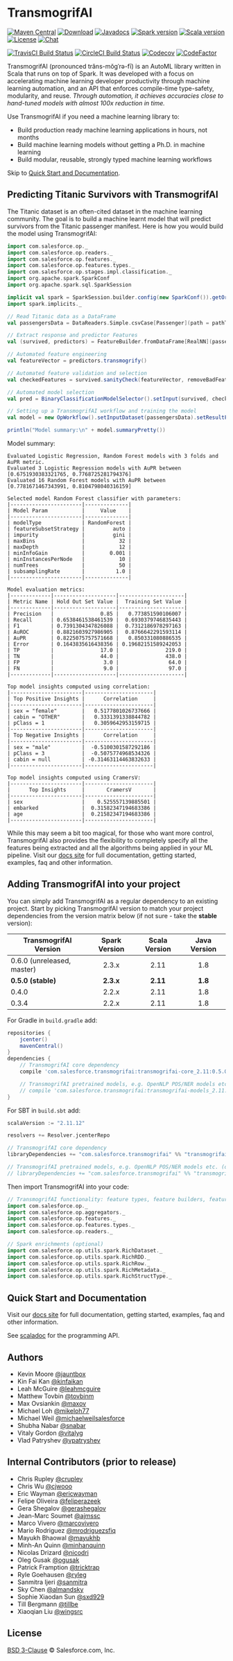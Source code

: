 # TransmogrifAI

[![Maven Central](https://img.shields.io/maven-central/v/com.salesforce.transmogrifai/transmogrifai-core_2.11.svg?colorB=blue)](https://search.maven.org/search?q=g:com.salesforce.transmogrifai) [![Download](https://api.bintray.com/packages/salesforce/maven/TransmogrifAI/images/download.svg)](https://bintray.com/salesforce/maven/TransmogrifAI/_latestVersion) [![Javadocs](https://www.javadoc.io/badge/com.salesforce.transmogrifai/transmogrifai-core_2.11/0.5.0.svg?color=blue)](https://www.javadoc.io/doc/com.salesforce.transmogrifai/transmogrifai-core_2.11/0.5.0) [![Spark version](https://img.shields.io/badge/spark-2.3-brightgreen.svg)](https://spark.apache.org/downloads.html) [![Scala version](https://img.shields.io/badge/scala-2.11-brightgreen.svg)](https://www.scala-lang.org/download/2.11.12.html) [![License](http://img.shields.io/:license-BSD--3-blue.svg)](./LICENSE) [![Chat](https://badges.gitter.im/salesforce/TransmogrifAI.svg)](https://gitter.im/salesforce/TransmogrifAI?utm_source=badge&utm_medium=badge&utm_campaign=pr-badge&utm_content=badge)

[![TravisCI Build Status](https://travis-ci.com/salesforce/TransmogrifAI.svg?token=Ex9czVEUD7AzPTmVh6iX&branch=master)](https://travis-ci.com/salesforce/TransmogrifAI) [![CircleCI Build Status](https://circleci.com/gh/salesforce/TransmogrifAI.svg?&style=shield&circle-token=e84c1037ae36652d38b49207728181ee85337e0b)](https://circleci.com/gh/salesforce/TransmogrifAI) [![Codecov](https://codecov.io/gh/salesforce/TransmogrifAI/branch/master/graph/badge.svg)](https://codecov.io/gh/salesforce/TransmogrifAI) [![CodeFactor](https://www.codefactor.io/repository/github/salesforce/transmogrifai/badge)](https://www.codefactor.io/repository/github/salesforce/transmogrifai)

TransmogrifAI (pronounced trăns-mŏgˈrə-fī) is an AutoML library written in Scala that runs on top of Spark. It was developed with a focus on accelerating machine learning developer productivity through machine learning automation, and an API that enforces compile-time type-safety, modularity, and reuse.
_Through automation, it achieves accuracies close to hand-tuned models with almost 100x reduction in time._

Use TransmogrifAI if you need a machine learning library to:

* Build production ready machine learning applications in hours, not months
* Build machine learning models without getting a Ph.D. in machine learning
* Build modular, reusable, strongly typed machine learning workflows

Skip to [Quick Start and Documentation](#quick-start-and-documentation).

## Predicting Titanic Survivors with TransmogrifAI

The Titanic dataset is an often-cited dataset in the machine learning community. The goal is to build a machine learnt model that will predict survivors from the Titanic passenger manifest. Here is how you would build the model using TransmogrifAI:

```scala
import com.salesforce.op._
import com.salesforce.op.readers._
import com.salesforce.op.features._
import com.salesforce.op.features.types._
import com.salesforce.op.stages.impl.classification._
import org.apache.spark.SparkConf
import org.apache.spark.sql.SparkSession

implicit val spark = SparkSession.builder.config(new SparkConf()).getOrCreate()
import spark.implicits._

// Read Titanic data as a DataFrame
val passengersData = DataReaders.Simple.csvCase[Passenger](path = pathToData).readDataset().toDF()

// Extract response and predictor Features
val (survived, predictors) = FeatureBuilder.fromDataFrame[RealNN](passengersData, response = "survived")

// Automated feature engineering
val featureVector = predictors.transmogrify()

// Automated feature validation and selection
val checkedFeatures = survived.sanityCheck(featureVector, removeBadFeatures = true)

// Automated model selection
val pred = BinaryClassificationModelSelector().setInput(survived, checkedFeatures).getOutput()

// Setting up a TransmogrifAI workflow and training the model
val model = new OpWorkflow().setInputDataset(passengersData).setResultFeatures(pred).train()

println("Model summary:\n" + model.summaryPretty())
```
Model summary:

```
Evaluated Logistic Regression, Random Forest models with 3 folds and AuPR metric.
Evaluated 3 Logistic Regression models with AuPR between [0.6751930383321765, 0.7768725281794376]
Evaluated 16 Random Forest models with AuPR between [0.7781671467343991, 0.8104798040316159]

Selected model Random Forest classifier with parameters:
|-----------------------|--------------|
| Model Param           |     Value    |
|-----------------------|--------------|
| modelType             | RandomForest |
| featureSubsetStrategy |         auto |
| impurity              |         gini |
| maxBins               |           32 |
| maxDepth              |           12 |
| minInfoGain           |        0.001 |
| minInstancesPerNode   |           10 |
| numTrees              |           50 |
| subsamplingRate       |          1.0 |
|-----------------------|--------------|

Model evaluation metrics:
|-------------|--------------------|---------------------|
| Metric Name | Hold Out Set Value |  Training Set Value |
|-------------|--------------------|---------------------|
| Precision   |               0.85 |   0.773851590106007 |
| Recall      | 0.6538461538461539 |  0.6930379746835443 |
| F1          | 0.7391304347826088 |  0.7312186978297163 |
| AuROC       | 0.8821603927986905 |  0.8766642291593114 |
| AuPR        | 0.8225075757571668 |   0.850331080886535 |
| Error       | 0.1643835616438356 | 0.19682151589242053 |
| TP          |               17.0 |               219.0 |
| TN          |               44.0 |               438.0 |
| FP          |                3.0 |                64.0 |
| FN          |                9.0 |                97.0 |
|-------------|--------------------|---------------------|

Top model insights computed using correlation:
|-----------------------|----------------------|
| Top Positive Insights |      Correlation     |
|-----------------------|----------------------|
| sex = "female"        |   0.5177801026737666 |
| cabin = "OTHER"       |   0.3331391338844782 |
| pClass = 1            |   0.3059642953159715 |
|-----------------------|----------------------|
| Top Negative Insights |      Correlation     |
|-----------------------|----------------------|
| sex = "male"          |  -0.5100301587292186 |
| pClass = 3            |  -0.5075774968534326 |
| cabin = null          | -0.31463114463832633 |
|-----------------------|----------------------|

Top model insights computed using CramersV:
|-----------------------|----------------------|
|      Top Insights     |       CramersV       |
|-----------------------|----------------------|
| sex                   |    0.525557139885501 |
| embarked              |  0.31582347194683386 |
| age                   |  0.21582347194683386 |
|-----------------------|----------------------|
```

While this may seem a bit too magical, for those who want more control, TransmogrifAI also provides the flexibility to completely specify all the features being extracted and all the algorithms being applied in your ML pipeline. Visit our [docs site](https://docs.transmogrif.ai) for full documentation, getting started, examples, faq and other information.


## Adding TransmogrifAI into your project
You can simply add TransmogrifAI as a regular dependency to an existing project.
Start by picking TransmogrifAI version to match your project dependencies from the version matrix below (if not sure - take the **stable** version):

| TransmogrifAI Version      | Spark Version | Scala Version | Java Version |
|----------------------------|:-------------:|:-------------:|:------------:|
| 0.6.0 (unreleased, master) |     2.3.x     |      2.11     |      1.8     |
| **0.5.0 (stable)**         |   **2.3.x**   |    **2.11**   |    **1.8**   |
| 0.4.0                      |     2.2.x     |      2.11     |      1.8     |
| 0.3.4                      |     2.2.x     |      2.11     |      1.8     |

For Gradle in `build.gradle` add:
```gradle
repositories {
    jcenter()
    mavenCentral()
}
dependencies {
    // TransmogrifAI core dependency
    compile 'com.salesforce.transmogrifai:transmogrifai-core_2.11:0.5.0'

    // TransmogrifAI pretrained models, e.g. OpenNLP POS/NER models etc. (optional)
    // compile 'com.salesforce.transmogrifai:transmogrifai-models_2.11:0.5.0'
}
```

For SBT in `build.sbt` add:
```sbt
scalaVersion := "2.11.12"

resolvers += Resolver.jcenterRepo

// TransmogrifAI core dependency
libraryDependencies += "com.salesforce.transmogrifai" %% "transmogrifai-core" % "0.5.0"

// TransmogrifAI pretrained models, e.g. OpenNLP POS/NER models etc. (optional)
// libraryDependencies += "com.salesforce.transmogrifai" %% "transmogrifai-models" % "0.5.0"
```

Then import TransmogrifAI into your code:
```scala
// TransmogrifAI functionality: feature types, feature builders, feature dsl, readers, aggregators etc.
import com.salesforce.op._
import com.salesforce.op.aggregators._
import com.salesforce.op.features._
import com.salesforce.op.features.types._
import com.salesforce.op.readers._

// Spark enrichments (optional)
import com.salesforce.op.utils.spark.RichDataset._
import com.salesforce.op.utils.spark.RichRDD._
import com.salesforce.op.utils.spark.RichRow._
import com.salesforce.op.utils.spark.RichMetadata._
import com.salesforce.op.utils.spark.RichStructType._
```

## Quick Start and Documentation

Visit our [docs site](https://docs.transmogrif.ai) for full documentation, getting started, examples, faq and other information.

See [scaladoc](https://scaladoc.transmogrif.ai) for the programming API.

## Authors

 - Kevin Moore	[@jauntbox](https://github.com/jauntbox)
 - Kin Fai Kan	[@kinfaikan](https://github.com/kinfaikan)
 - Leah McGuire [@leahmcguire](https://github.com/leahmcguire)
 - Matthew Tovbin [@tovbinm](https://github.com/tovbinm)
 - Max Ovsiankin	[@maxov](https://github.com/maxov)
 - Michael Loh	[@mikeloh77](https://github.com/mikeloh77)
 - Michael Weil	[@michaelweilsalesforce](https://github.com/michaelweilsalesforce)
 - Shubha Nabar	[@snabar](https://github.com/snabar)
 - Vitaly Gordon	[@vitalyg](https://github.com/vitalyg)
 - Vlad Patryshev	[@vpatryshev](https://github.com/vpatryshev)

## Internal Contributors (prior to release)

 - Chris Rupley	[@crupley](https://github.com/crupley)
 - Chris Wu	[@cjwooo](https://github.com/cjwooo)
 - Eric Wayman	[@ericwayman](https://github.com/ericwayman)
 - Felipe Oliveira	[@feliperazeek](https://github.com/feliperazeek)
 - Gera Shegalov	[@gerashegalov](https://github.com/gerashegalov)
 - Jean-Marc Soumet	[@ajmssc](https://github.com/ajmssc)
 - Marco Vivero	[@marcovivero](https://github.com/marcovivero)
 - Mario Rodriguez	[@mrodriguezsfiq](https://github.com/mrodriguezsfiq)
 - Mayukh Bhaowal	[@mayukhb](https://github.com/mayukhb)
 - Minh-An Quinn	[@minhanquinn](https://github.com/minhanquinn)
 - Nicolas Drizard	[@nicodri](https://github.com/nicodri)
 - Oleg Gusak	[@ogusak](https://github.com/ogusak)
 - Patrick Framption	[@tricktrap](https://github.com/tricktrap)
 - Ryle Goehausen	[@ryleg](https://github.com/ryleg)
 - Sanmitra Ijeri	[@sanmitra](https://github.com/sanmitra)
 - Sky Chen	[@almandsky](https://github.com/almandsky)
 - Sophie Xiaodan Sun	[@sxd929](https://github.com/sxd929)
 - Till Bergmann	[@tillbe](https://github.com/tillbe)
 - Xiaoqian Liu	[@wingsrc](https://github.com/wingsrc)



## License

[BSD 3-Clause](LICENSE) © Salesforce.com, Inc.
